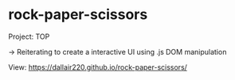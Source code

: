 # rock-paper-scissors
Project: TOP

-> Reiterating to create a interactive UI using .js DOM manipulation

View: https://dallair220.github.io/rock-paper-scissors/
